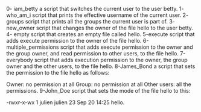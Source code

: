 0- iam_betty a script that switches the current user to the user betty.
1- who_am_i  script that prints the effective username of the current user.
2- groups    script that prints all the groups the current user is part of.
3- new_owner script that changes the owner of the file hello to the user betty.
4- empty     script that creates an empty file called hello.
5-execute    script that adds execute permission to the owner of the file hello.
6-multiple_permissions  script that adds execute permission to the owner and the group owner, and read permission to other users, to the file hello. 7-everybody  script that adds execution permission to the owner, the group owner and the other users, to the file hello.
8-James_Bond a script that sets the permission to the file hello as follows:

Owner: no permission at all
Group: no permission at all
Other users: all the permissions.
9-John_Doe   script that sets the mode of the file hello to this:

-rwxr-x-wx 1 julien julien 23 Sep 20 14:25 hello.   
